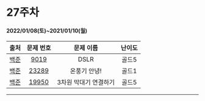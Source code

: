# 27주차
#### 2022/01/08(토)~2021/01/10(월)

|               출처               |                   문제 번호                    |     문제 이름      | 난이도 |
| :------------------------------: | :--------------------------------------------: | :----------------: | :----: |
| [백준](https://www.acmicpc.net/) | [9019](https://www.acmicpc.net/problem/9019) | DSLR       | 골드5  |
| [백준](https://www.acmicpc.net/) | [23289](https://www.acmicpc.net/problem/23289) | 온풍기 안녕!     | 골드1  |
| [백준](https://www.acmicpc.net/) | [19950](https://www.acmicpc.net/problem/19950) | 3차원 막대기 연결하기| 골드5 |

---
